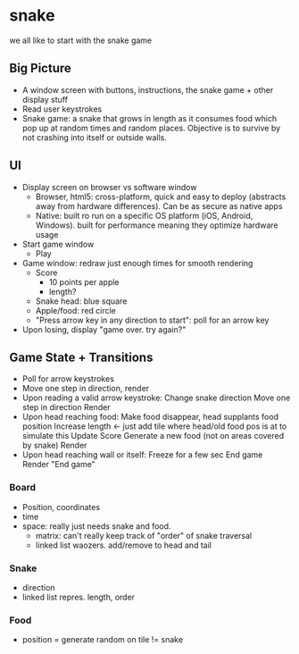 # snake
we all like to start with the snake game

## Big Picture
- A window screen with buttons, instructions, the snake game + other display stuff
- Read user keystrokes
- Snake game: a snake that grows in length as it consumes food which pop up at random times and random places. Objective is to survive by not crashing into itself or outside walls.


## UI
- Display screen on browser vs software window
  - Browser, html5: cross-platform, quick and easy to deploy (abstracts away from hardware differences). Can be as secure as native apps
  - Native: built ro run on a specific OS platform (iOS, Android, Windows). built for performance meaning they optimize hardware usage
- Start game window
    - Play
- Game window: redraw just enough times for smooth rendering
    - Score
        - 10 points per apple
        - length?
    - Snake head: blue square
    - Apple/food: red circle
    - "Press arrow key in any direction to start": poll for an arrow key
- Upon losing, display "game over. try again?"

## Game State + Transitions
- Poll for arrow keystrokes
- Move one step in direction, render
- Upon reading a valid arrow keystroke:
    Change snake direction
    Move one step in direction
    Render
- Upon head reaching food:
    Make food disappear, head supplants food position
    Increase length <- just add tile where head/old food pos is at to simulate this
    Update Score
    Generate a new food (not on areas covered by snake)
    Render
- Upon head reaching wall or itself:
    Freeze for a few sec
    End game
    Render "End game"


### Board
- Position, coordinates
- time
- space: really just needs snake and food.
    - matrix: can't really keep track of "order" of snake traversal
    - linked list waozers. add/remove to head and tail

### Snake
- direction
- linked list repres. length, order

### Food
- position = generate random on tile != snake

